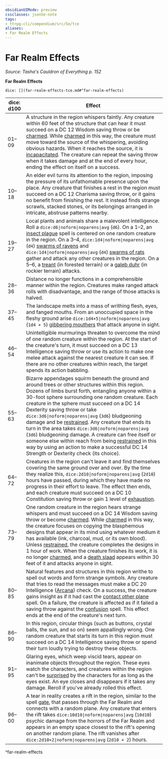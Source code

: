 ```yaml
---
obsidianUIMode: preview
cssclasses: json5e-note
tags:
- ttrpg-cli/compendium/src/5e/tce
aliases:
- Far Realm Effects
---
```

# Far Realm Effects
*Source: Tasha's Cauldron of Everything p. 152* 

**Far Realm Effects**

`dice: [](far-realm-effects-tce.md#^far-realm-effects)`

| dice: d100 | Effect |
|------------|--------|
| 01–09 | A structure in the region whispers faintly. Any creature within 60 feet of the structure that can hear it must succeed on a DC 12 Wisdom saving throw or be [charmed](/3-Mechanics/CLI/Rules/conditions.md#Charmed). While [charmed](/3-Mechanics/CLI/Rules/conditions.md#Charmed) in this way, the creature must move toward the source of the whispering, avoiding obvious hazards. When it reaches the source, it is [incapacitated](/3-Mechanics/CLI/Rules/conditions.md#Incapacitated). The creature can repeat the saving throw when it takes damage and at the end of every hour, ending the effect on itself on a success. |
| 10–18 | An elder evil turns its attention to the region, imposing the pressure of its unfathomable presence upon the place. Any creature that finishes a rest in the region must succeed on a DC 12 Charisma saving throw, or it gains no benefit from finishing the rest. It instead finds strange scrawls, stacked stones, or its belongings arranged in intricate, abstruse patterns nearby. |
| 19–27 | Local plants and animals share a malevolent intelligence. Roll a `dice:d6\|noform\|noparens\|avg` (`d6`). On a 1–2, an [insect plague](/3-Mechanics/CLI/Compendium/spells/insect-plague.md) spell is centered on one random creature in the region. On a 3–4, `dice:1d4\|noform\|noparens\|avg` (`d4`) [swarms of ravens](/3-Mechanics/CLI/Compendium/bestiary/beast/swarm-of-ravens.md) and `dice:1d4\|noform\|noparens\|avg` (`d4`) [swarms of rats](/3-Mechanics/CLI/Compendium/bestiary/beast/swarm-of-rats.md) gather and attack any other creatures in the region. On a 5–6, a [treant](/3-Mechanics/CLI/Compendium/bestiary/plant/treant.md) (in forested terrain) or a [galeb duhr](/3-Mechanics/CLI/Compendium/bestiary/elemental/galeb-duhr.md) (in rockier terrain) attacks. |
| 28–36 | Distance no longer functions in a comprehensible manner within the region. Creatures make ranged attack rolls with disadvantage, and the range of those attacks is halved. |
| 37–45 | The landscape melts into a mass of writhing flesh, eyes, and fanged mouths. From an unoccupied space in the fleshy ground arise `dice:1d4+5\|noform\|noparens\|avg` (`1d4 + 5`) [gibbering mouthers](/3-Mechanics/CLI/Compendium/bestiary/aberration/gibbering-mouther.md) that attack anyone in sight. |
| 46–54 | Unintelligible murmurings threaten to overcome the mind of one random creature within the region. At the start of the creature's turn, it must succeed on a DC 13 Intelligence saving throw or use its action to make one melee attack against the nearest creature it can see. If there are no other creatures within reach, the target spends its action babbling. |
| 55–63 | Bizarre appendages squirm beneath the ground and around trees or other structures within this region. Dozens of limbs burst forth, entangling anyone within a 30-foot sphere surrounding one random creature. Each creature in the sphere must succeed on a DC 14 Dexterity saving throw or take `dice:3d6\|noform\|noparens\|avg` (`3d6`) bludgeoning damage and be [restrained](/3-Mechanics/CLI/Rules/conditions.md#Restrained). Any creature that ends its turn in the area takes `dice:3d6\|noform\|noparens\|avg` (`3d6`) bludgeoning damage. A creature can free itself or someone else within reach from being [restrained](/3-Mechanics/CLI/Rules/conditions.md#Restrained) in this way by using an action to make a successful DC 14 Strength or Dexterity check (its choice). |
| 64–72 | Creatures in the region can't leave it and find themselves covering the same ground over and over. By the time they realize this, `dice:2d10\|noform\|noparens\|avg` (`2d10`) hours have passed, during which they have made no progress in their effort to leave. The effect then ends, and each creature must succeed on a DC 10 Constitution saving throw or gain 1 level of [exhaustion](/3-Mechanics/CLI/Rules/conditions.md#Exhaustion). |
| 73–79 | One random creature in the region hears strange whispers and must succeed on a DC 14 Wisdom saving throw or become [charmed](/3-Mechanics/CLI/Rules/conditions.md#Charmed). While [charmed](/3-Mechanics/CLI/Rules/conditions.md#Charmed) in this way, the creature focuses on copying the blasphemous designs that appear in its mind using whatever medium it has available (ink, charcoal, mud, or its own blood). Unless [restrained](/3-Mechanics/CLI/Rules/conditions.md#Restrained), the creature completes the designs in 1 hour of work. When the creature finishes its work, it is no longer [charmed](/3-Mechanics/CLI/Rules/conditions.md#Charmed), and a [death slaad](/3-Mechanics/CLI/Compendium/bestiary/aberration/death-slaad.md) appears within 30 feet of it and attacks anyone in sight. |
| 80–85 | Natural features and structures in this region writhe to spell out words and form strange symbols. Any creature that tries to read the messages must make a DC 20 Intelligence ([Arcana](/3-Mechanics/CLI/Rules/skills.md#Arcana)) check. On a success, the creature gains insight as if it had cast the [contact other plane](/3-Mechanics/CLI/Compendium/spells/contact-other-plane.md) spell. On a failure, the creature is affected as if it failed a saving throw against the [confusion](/3-Mechanics/CLI/Compendium/spells/confusion.md) spell. This effect ends at the end of the creature's next turn. |
| 86–90 | In this region, circular things (such as buttons, crystal balls, the sun, and so on) seem appallingly wrong. One random creature that starts its turn in this region must succeed on a DC 14 Intelligence saving throw or spend their turn loudly trying to destroy these objects. |
| 91–95 | Glaring eyes, which weep viscid tears, appear on inanimate objects throughout the region. These eyes watch the characters, and creatures within the region can't be [surprised](/3-Mechanics/CLI/Rules/conditions.md#Surprised) by the characters for as long as the eyes exist. An eye closes and disappears if it takes any damage. Reroll if you've already rolled this effect. |
| 96–00 | A tear in reality creates a rift in the region, similar to the spell [gate](/3-Mechanics/CLI/Compendium/spells/gate.md), that passes through the Far Realm and connects with a random plane. Any creature that enters the rift takes `dice:10d10\|noform\|noparens\|avg` (`10d10`) psychic damage from the horrors of the Far Realm and appears in an empty space closest to the rift's opening on another random plane. The rift vanishes after `dice:2d10+2\|noform\|noparens\|avg` (`2d10 + 2`) hours. |
^far-realm-effects